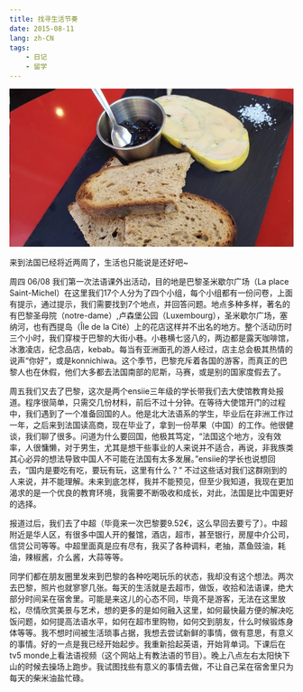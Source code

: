 ```yaml
---
title: 找寻生活节奏
date: 2015-08-11
lang: zh-CN
tags:
	- 日记
	- 留学
---
```


![adapt-to-new-life](/images/adapt-to-new-life.png)

来到法国已经将近两周了，生活也只能说是还好吧~ 

周四 06/08 我们第一次法语课外出活动，目的地是巴黎圣米歇尔广场（La place  Saint-Michel）在这里我们17个人分为了四个小组，每个小组都有一份问卷，上面有提示，通过提示，我们需要找到7个地点，并回答问题。地点多种多样，著名的有巴黎圣母院（notre-dame）,卢森堡公园（Luxembourg），圣米歇尔广场，塞纳河，也有西提岛（Île  de la  Cité）上的花店这样并不出名的地方。整个活动历时三个小时，我们穿梭于巴黎的大街小巷。小巷横七竖八的，两边都是露天咖啡馆，冰激凌店，纪念品店，kebab。每当有亚洲面孔的游人经过，店主总会极其热情的说声“你好”，或是konnichiwa。这个季节，巴黎充斥着各国的游客，而真正的巴黎人也在休假，他们大多都去法国南部的尼斯，马赛，或是别的国家度假去了。

周五我们又去了巴黎，这次是两个ensiie三年级的学长带我们去大使馆教育处报道。程序很简单，只需交几份材料，前后不过十分钟。在等待大使馆开门的过程中，我们遇到了一个准备回国的人。他是北大法语系的学生，毕业后在非洲工作过一年，之后来到法国读高商，现在毕业了，拿到一份苹果（中国）的工作。他很健谈，我们聊了很多。问道为什么要回国，他极其笃定，“法国这个地方，没有效率，人很慵懒，对于男生，尤其是想干些事业的人来说并不适合，再说，非我族类其心必异的想法导致中国人不可能在法国有太多发展。”ensiie的学长也说想回去，“国内是要吃有吃，要玩有玩，这里有什么？”   不过这些话对我们这群刚到的人来说，并不能理解。未来到底怎样，我并不能预见，但至少我知道，我现在更加渴求的是一个优良的教育环境，我需要不断吸收和成长，对此，法国是比中国更好的选择。

报道过后，我们去了中超（毕竟来一次巴黎要9.52€，这么早回去要亏了）。中超附近是华人区，有很多中国人开的餐馆，酒店，超市，甚至银行，房屋中介公司，信贷公司等等。中超里面真是应有尽有，我买了各种调料，老抽，蒸鱼豉油，耗油，辣椒酱，介么酱，大蒜等等。

同学们都在朋友圈里发来到巴黎的各种吃喝玩乐的状态，我却没有这个想法。两次去巴黎，照片也就寥寥几张。每天的生活就是去超市，做饭，收拾和法语课，绝大部分时间呆在宿舍里。可能是来这儿的心态不同，毕竟不是游客，无法在这里放松，尽情欣赏美景与艺术，想的更多的是如何融入这里，如何最快最方便的解决吃饭问题，如何提高法语水平，如何在超市里购物，如何交到朋友，什么时候锻炼身体等等。我不想时间被生活琐事占据，我想去尝试新鲜的事情，做有意思，有意义的事情。好的一点是我已经开始起步。我重新拾起英语，开始背单词。下课后在tv5   monde上看法语视频（这个网站上有教法语的节目）。晚上八点左右太阳快下山的时候去操场上跑步。我试图找些有意义的事情去做，不让自己呆在宿舍里只为每天的柴米油盐忙碌。